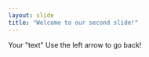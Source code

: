 ```yaml
---
layout: slide
title: "Welcome to our second slide!"
---
```

Your "text"
Use the left arrow to go back!
